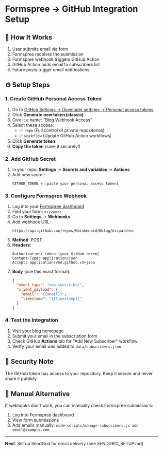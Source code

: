 # Formspree → GitHub Integration Setup

## 🔗 How It Works
1. User submits email via form
2. Formspree receives the submission
3. Formspree webhook triggers GitHub Action
4. GitHub Action adds email to subscribers list
5. Future posts trigger email notifications

## ⚙️ Setup Steps

### 1. Create GitHub Personal Access Token
1. Go to [GitHub Settings → Developer settings → Personal access tokens](https://github.com/settings/tokens)
2. Click **Generate new token (classic)**
3. Give it a name: "Blog Webhook Access"
4. Select these scopes:
   - ✅ `repo` (Full control of private repositories)
   - ✅ `workflow` (Update GitHub Action workflows)
5. Click **Generate token**
6. **Copy the token** (save it securely!)

### 2. Add GitHub Secret
1. In your repo: **Settings** → **Secrets and variables** → **Actions**
2. Add new secret:
   ```
   GITHUB_TOKEN = [paste your personal access token]
   ```

### 3. Configure Formspree Webhook
1. Log into your [Formspree dashboard](https://formspree.io/dashboard)
2. Find your form: `xzzvwyzz`
3. Go to **Settings** → **Webhooks**
4. Add webhook URL:
   ```
   https://api.github.com/repos/Kbinkenaid/Kblog/dispatches
   ```
5. **Method**: POST
6. **Headers**:
   ```
   Authorization: token [your GitHub token]
   Content-Type: application/json
   Accept: application/vnd.github.v3+json
   ```
7. **Body** (use this exact format):
   ```json
   {
     "event_type": "new-subscriber",
     "client_payload": {
       "email": "{{email}}",
       "timestamp": "{{timestamp}}"
     }
   }
   ```

### 4. Test the Integration
1. Visit your blog homepage
2. Submit your email in the subscription form
3. Check GitHub **Actions** tab for "Add New Subscriber" workflow
4. Verify your email was added to `data/subscribers.json`

## 🚨 Security Note
The GitHub token has access to your repository. Keep it secure and never share it publicly.

## 📝 Manual Alternative
If webhooks don't work, you can manually check Formspree submissions:
1. Log into Formspree dashboard
2. View form submissions
3. Add emails manually: `node scripts/manage-subscribers.js add email@example.com`

---

**Next**: Set up SendGrid for email delivery (see SENDGRID_SETUP.md)